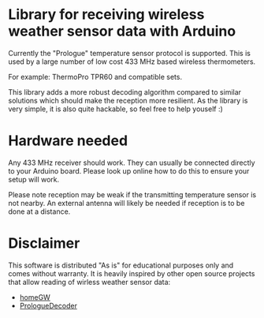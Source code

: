 # Library for receiving wireless weather sensor data with Arduino

Currently the "Prologue" temperature sensor protocol is supported. This is used by a large number of low cost 433 MHz based wireless thermometers.

For example: ThermoPro TPR60 and compatible sets.

This library adds a more robust decoding algorithm compared to similar solutions which should make the reception more resilient. As the library is very simple, it is also quite hackable, so feel free to help youself :)

# Hardware needed

Any 433 MHz receiver should work. They can usually be connected directly to your Arduino board. Please look up online how to do this to ensure your setup will work.

Please note reception may be weak if the transmitting temperature sensor is not nearby. An external antenna will likely be needed if reception is to be done at a distance.

# Disclaimer

This software is distributed "As is" for educational purposes only and comes without warranty. It is heavily inspired by other open source projects that allow reading of wirless weather sensor data:

- [homeGW](https://github.com/dgomes/homeGW)
- [PrologueDecoder](https://github.com/zoomx/PrologueDecoder)